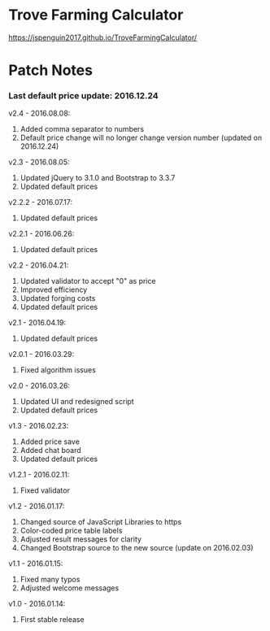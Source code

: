 # Trove Farming Calculator

https://jspenguin2017.github.io/TroveFarmingCalculator/

# Patch Notes

### Last default price update: 2016.12.24

v2.4 - 2016.08.08: 

1. Added comma separator to numbers
2. Default price change will no longer change version number (updated on 2016.12.24)

v2.3 - 2016.08.05: 

1. Updated jQuery to 3.1.0 and Bootstrap to 3.3.7
2. Updated default prices

v2.2.2 - 2016.07.17: 

1. Updated default prices

v2.2.1 - 2016.06.26: 

1. Updated default prices

v2.2 - 2016.04.21: 

1. Updated validator to accept "0" as price
2. Improved efficiency
3. Updated forging costs
4. Updated default prices

v2.1 - 2016.04.19: 

1. Updated default prices

v2.0.1 - 2016.03.29: 

1. Fixed algorithm issues

v2.0 - 2016.03.26: 

1. Updated UI and redesigned script
2. Updated default prices

v1.3 - 2016.02.23: 

1. Added price save
2. Added chat board
3. Updated default prices

v1.2.1 - 2016.02.11: 

1. Fixed validator

v1.2 - 2016.01.17: 

1. Changed source of JavaScript Libraries to https
2. Color-coded price table labels
3. Adjusted result messages for clarity
4. Changed Bootstrap source to the new source (update on 2016.02.03)

v1.1 - 2016.01.15: 

1. Fixed many typos
2. Adjusted welcome messages

v1.0 - 2016.01.14: 

1. First stable release
